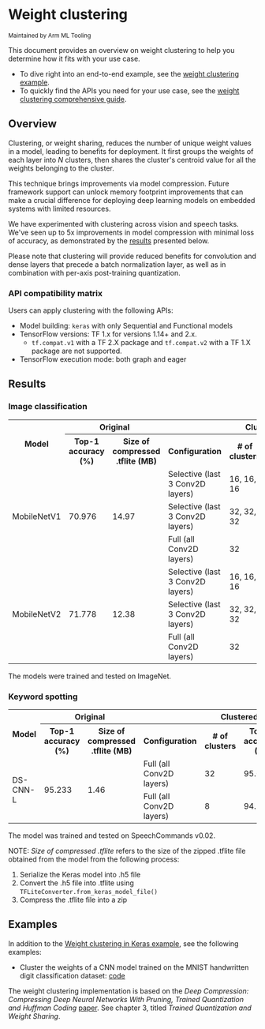 # Weight clustering

<sub>Maintained by Arm ML Tooling</sub>

This document provides an overview on weight clustering to help you determine how it fits with your use case.

- To dive right into an end-to-end example, see the [weight clustering example](clustering_example.ipynb).
- To quickly find the APIs you need for your use case, see the [weight clustering comprehensive guide](clustering_comprehensive_guide.ipynb).

## Overview

Clustering, or weight sharing, reduces the number of unique weight values in a model, leading to benefits for deployment. It first groups the weights of each layer into *N* clusters, then shares the cluster's centroid value for all the weights belonging to the cluster.

This technique brings improvements via model compression. Future framework support can unlock memory footprint improvements that can make a crucial difference for deploying deep learning models on embedded systems with limited resources.

We have experimented with clustering across vision and speech tasks. We've seen up to 5x improvements in model compression with minimal loss of accuracy, as demonstrated by the [results](#results) presented below.

Please note that clustering will provide reduced benefits for convolution and dense layers that precede a batch normalization layer, as well as in combination with per-axis post-training quantization.

### API compatibility matrix

Users can apply clustering with the following APIs:

*   Model building: `keras` with only Sequential and Functional models
*   TensorFlow versions: TF 1.x for versions 1.14+ and 2.x.
    *   `tf.compat.v1` with a TF 2.X package and `tf.compat.v2` with a TF 1.X
        package are not supported.
*   TensorFlow execution mode: both graph and eager

## Results

### Image classification

<table>
  <tr>
    <th rowspan="2">Model</th>
    <th colspan="2">Original</th>
    <th colspan="4">Clustered</th>
  </tr>
  <tr>
    <th>Top-1 accuracy (%)</th>
    <th>Size of compressed .tflite (MB)</th>
    <th>Configuration</th>
    <th># of clusters</th>
    <th>Top-1 accuracy (%)</th>
    <th>Size of compressed .tflite (MB)</th>
  </tr>
  <tr>
    <td rowspan="4">MobileNetV1</td>
    <td rowspan="4">70.976</td>
    <td rowspan="4">14.97</td>
  </tr>
  <tr>
    <td>Selective (last 3 Conv2D layers)</td>
    <td>16, 16, 16</td>
    <td>70.294</td>
    <td>7.69</td>
  </tr>
  <tr>
    <td>Selective (last 3 Conv2D layers)</td>
    <td>32, 32, 32</td>
    <td>70.69</td>
    <td>8.22</td>
  </tr>
  <tr>
    <td>Full (all Conv2D layers)</td>
    <td>32</td>
    <td>69.4</td>
    <td>4.43</td>
  </tr>
  <tr>
    <td rowspan="4">MobileNetV2</td>
    <td rowspan="4">71.778</td>
    <td rowspan="4">12.38</td>
  </tr>
  <tr>
    <td>Selective (last 3 Conv2D layers)</td>
    <td>16, 16, 16</td>
    <td>70.742</td>
    <td>6.68</td>
 </tr>
 <tr>
    <td>Selective (last 3 Conv2D layers)</td>
    <td>32, 32, 32</td>
    <td>70.926</td>
    <td>7.03</td>
 </tr>
 <tr>
   <td>Full (all Conv2D layers)</td>
   <td>32</td>
   <td>69.744</td>
   <td>4.05</td>
  </tr>
</table>

The models were trained and tested on ImageNet.

### Keyword spotting

<table>
  <tr>
    <th rowspan="2">Model</th>
    <th colspan="2">Original</th>
    <th colspan="4">Clustered</th>
  </tr>
  <tr>
    <th>Top-1 accuracy (%)</th>
    <th>Size of compressed .tflite (MB)</th>
    <th>Configuration</th>
    <th># of clusters</th>
    <th>Top-1 accuracy (%)</th>
    <th>Size of compressed .tflite (MB)</th>
  </tr>
  <tr>
    <td rowspan="3">DS-CNN-L</td>
    <td rowspan="3">95.233</td>
    <td rowspan="3">1.46</td>
  </tr>
  <tr>
   <td>Full (all Conv2D layers)</td>
   <td>32</td>
   <td>95.09</td>
   <td>0.39</td>
  </tr>
  <tr>
   <td>Full (all Conv2D layers)</td>
   <td>8</td>
   <td>94.272</td>
   <td>0.27</td>
  </tr>
</table>

The model was trained and tested on SpeechCommands v0.02.

NOTE: *Size of compressed .tflite* refers to the size of the zipped .tflite file obtained from the model from the following process:
1. Serialize the Keras model into .h5 file
2. Convert the .h5 file into .tflite using `TFLiteConverter.from_keras_model_file()`
3. Compress the .tflite file into a zip

## Examples

In addition to the
[Weight clustering in Keras example](clustering_example.ipynb), see the
following examples:

* Cluster the weights of a CNN model trained on the MNIST handwritten digit classification dataset:
[code](https://github.com/tensorflow/model-optimization/blob/master/tensorflow_model_optimization/python/examples/clustering/keras/mnist/mnist_cnn.py)

The weight clustering implementation is based on the *Deep Compression:
Compressing Deep Neural Networks With Pruning, Trained Quantization and Huffman
Coding* [paper](https://arxiv.org/abs/1510.00149). See chapter 3, titled
*Trained Quantization and Weight Sharing*.
